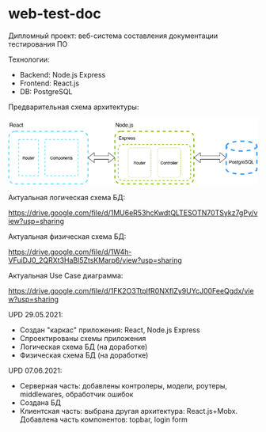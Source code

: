 # web-test-doc

Дипломный проект: веб-система составления документации тестирования ПО

Технологии:
- Backend: Node.js Express
- Frontend: React.js
- DB: PostgreSQL

Предварительная схема архитектуры:

![architecture_schema](/figure/architecture_schema.png "Схема архитектуры")


Актуальная логическая схема БД:

https://drive.google.com/file/d/1MU6eR53hcKwdtQLTESOTN70TSykz7gPy/view?usp=sharing

Актуальная физическая схема БД:

https://drive.google.com/file/d/1W4h-VFuiDJ0_2QRXt3HaBl5ZtsKMarp6/view?usp=sharing

Актуальная Use Case диаграмма:

https://drive.google.com/file/d/1FK2O3TtplfR0NXfIZy9UYcJ00FeeQgdx/view?usp=sharing

UPD 29.05.2021:
- Создан "каркас" приложения: React, Node.js Express
- Спроектированы схемы приложения
- Логическая схема БД (на доработке)
- Физическая схема БД (на доработке)

UPD 07.06.2021: 
- Серверная часть: добавлены контролеры, модели, роутеры, middlewares, обработчик ошибок
- Создана БД
- Клиентская часть: выбрана другая архитектура: React.js+Mobx. Добавлена часть компонентов: topbar, login form